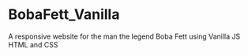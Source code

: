 # BobaFett_Vanilla
A responsive website for the man the legend Boba Fett using Vanilla JS HTML and CSS
